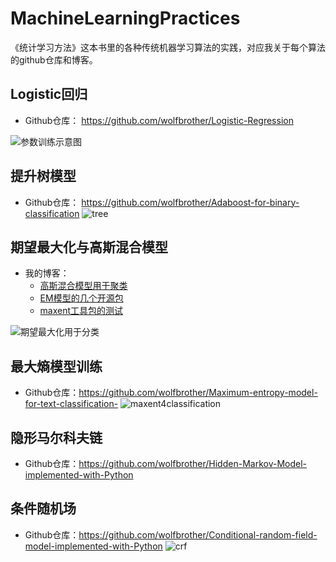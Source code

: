 # MachineLearningPractices
《统计学习方法》这本书里的各种传统机器学习算法的实践，对应我关于每个算法的github仓库和博客。



## Logistic回归
+ Github仓库： https://github.com/wolfbrother/Logistic-Regression
  
![参数训练示意图](https://github.com/wolfbrother/MachineLearningPractices/blob/master/_picutures/1416895888_5605.gif?raw=true)


## 提升树模型
+ Github仓库： https://github.com/wolfbrother/Adaboost-for-binary-classification 
![tree](https://github.com/wolfbrother/MachineLearningPractices/blob/master/_picutures/tree.png?raw=true)
 
## 期望最大化与高斯混合模型
+ 我的博客：
  + [高斯混合模型用于聚类](https://blog.csdn.net/golden1314521/article/details/46051431)
  + [EM模型的几个开源包](https://blog.csdn.net/golden1314521/article/details/45585651)
  + [maxent工具包的测试](https://blog.csdn.net/golden1314521/article/details/45488773)

![期望最大化用于分类](https://github.com/wolfbrother/MachineLearningPractices/blob/master/_picutures/gmm.png?raw=true)

## 最大熵模型训练
+ Github仓库：https://github.com/wolfbrother/Maximum-entropy-model-for-text-classification-
![maxent4classification](https://github.com/wolfbrother/MachineLearningPractices/blob/master/_picutures/maxent.png?raw=true)

## 隐形马尔科夫链
+ Github仓库：https://github.com/wolfbrother/Hidden-Markov-Model-implemented-with-Python

## 条件随机场
+ Github仓库：https://github.com/wolfbrother/Conditional-random-field-model-implemented-with-Python
![crf](https://github.com/wolfbrother/MachineLearningPractices/blob/master/_picutures/crf.png?raw=true)
